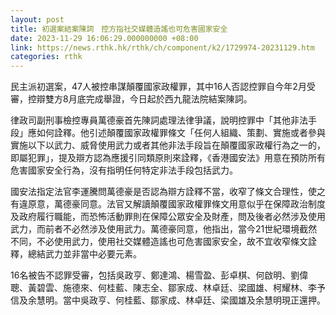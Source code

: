 ```yaml
---
layout: post
title: 初選案結案陳詞　控方指社交媒體造謠也可危害國家安全
date: 2023-11-29 16:06:29.000000000 +08:00
link: https://news.rthk.hk/rthk/ch/component/k2/1729974-20231129.htm
categories: rthk
---
```


民主派初選案，47人被控串謀顛覆國家政權罪，其中16人否認控罪自今年2月受審，控辯雙方8月底完成舉證，今日起於西九龍法院結案陳詞。

律政司副刑事檢控專員萬德豪首先陳詞處理法律爭議，說明控罪中「其他非法手段」應如何詮釋。他引述顛覆國家政權罪條文「任何人組織、策劃、實施或者參與實施以下以武力、威脅使用武力或者其他非法手段旨在顛覆國家政權行為之一的，即屬犯罪」，提及辯方認為應援引同類原則來詮釋，《香港國安法》用意在預防所有危害國家安全行為，沒有指明任何特定非法手段包括武力。

國安法指定法官李運騰問萬德豪是否認為辯方詮釋不當，收窄了條文合理性，使之有違原意，萬德豪同意。法官又解讀顛覆國家政權罪條文用意似乎在保障政治制度及政府履行職能，而恐怖活動罪則在保障公眾安全及財產，問及後者必然涉及使用武力，而前者不必然涉及使用武力。萬德豪同意，他指出，當今21世紀環境截然不同，不必使用武力，使用社交媒體造謠也可危害國家安全，故不宜收窄條文詮釋，總結武力並非當中必要元素。

16名被告不認罪受審，包括吳政亨、鄭達鴻、楊雪盈、彭卓棋、何啟明、劉偉聰、黃碧雲、施德來、何桂藍、陳志全、鄒家成、林卓廷、梁國雄、柯耀林、李予信及余慧明。當中吳政亨、何桂藍、鄒家成、林卓廷、梁國雄及余慧明現正還押。
